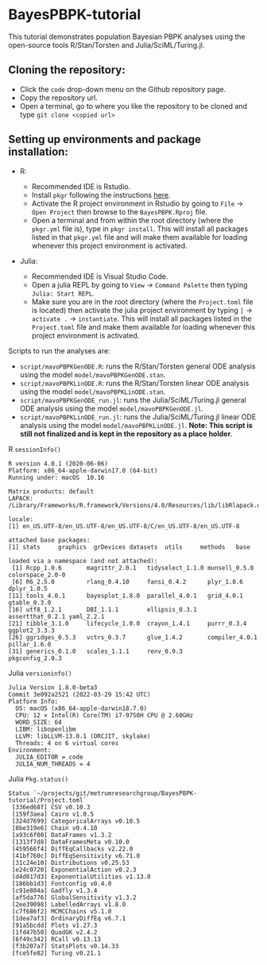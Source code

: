 # BayesPBPK-tutorial

This tutorial demonstrates population Bayesian PBPK analyses using the open-source tools R/Stan/Torsten and Julia/SciML/Turing.jl.

## Cloning the repository:

- Click the `code` drop-down menu on the Github repository page.
- Copy the repository url.
- Open a terminal, go to where you like the repository to be cloned and type `git clone <copied url>`

## Setting up environments and package installation:
- R:
  - Recommended IDE is Rstudio.
  - Install `pkgr` following the instructions [here](https://github.com/metrumresearchgroup/pkgr).
  - Activate the R project environment in Rstudio by going to `File` -> `Open Project` then browse to the `BayesPBPK.Rproj` file.
  - Open a terminal and from within the root directory (where the `pkgr.yml` file is), type in `pkgr install`. This will install all packages listed in that `pkgr.yml` file and will make them available for loading whenever this project environment is activated.

- Julia:
  - Recommended IDE is Visual Studio Code.
  - Open a julia REPL by going to `View` -> `Command Palette` then typing `Julia: Start REPL`. 
  - Make sure you are in the root directory (where the `Project.toml` file is located) then activate the julia project environment by typing `]` -> `activate .` -> `instantiate`. This will install all packages listed in the `Project.toml` file and make them available for loading whenever this project environment is activated.

Scripts to run the analyses are:

- `script/mavoPBPKGenODE.R`: runs the R/Stan/Torsten general ODE analysis using the model `model/mavoPBPKGenODE.stan`.
- `script/mavoPBPKLinODE.R`: runs the R/Stan/Torsten linear ODE analysis using the model `model/mavoPBPKLinODE.stan`.
- `script/mavoPBPKGenODE_run.jl`: runs the Julia/SciML/Turing.jl general ODE analysis using the model `model/mavoPBPKGenODE.jl`.
- `script/mavoPBPKLinODE_run.jl`: runs the Julia/SciML/Turing.jl linear ODE analysis using the model `model/mavoPBPKLinODE.jl`. **Note: This script is still not finalized and is kept in the repository as a place holder**. 

R `sessionInfo()`

```
R version 4.0.1 (2020-06-06)
Platform: x86_64-apple-darwin17.0 (64-bit)
Running under: macOS  10.16

Matrix products: default
LAPACK: /Library/Frameworks/R.framework/Versions/4.0/Resources/lib/libRlapack.dylib

locale:
[1] en_US.UTF-8/en_US.UTF-8/en_US.UTF-8/C/en_US.UTF-8/en_US.UTF-8

attached base packages:
[1] stats     graphics  grDevices datasets  utils     methods   base     

loaded via a namespace (and not attached):
 [1] Rcpp_1.0.6       magrittr_2.0.1   tidyselect_1.1.0 munsell_0.5.0    colorspace_2.0-0
 [6] R6_2.5.0         rlang_0.4.10     fansi_0.4.2      plyr_1.8.6       dplyr_1.0.5     
[11] tools_4.0.1      bayesplot_1.8.0  parallel_4.0.1   grid_4.0.1       gtable_0.3.0    
[16] utf8_1.2.1       DBI_1.1.1        ellipsis_0.3.1   assertthat_0.2.1 yaml_2.2.1      
[21] tibble_3.1.0     lifecycle_1.0.0  crayon_1.4.1     purrr_0.3.4      ggplot2_3.3.3   
[26] ggridges_0.5.3   vctrs_0.3.7      glue_1.4.2       compiler_4.0.1   pillar_1.6.0    
[31] generics_0.1.0   scales_1.1.1     renv_0.9.3       pkgconfig_2.0.3 
```

Julia `versioninfo()`

```
Julia Version 1.8.0-beta3
Commit 3e092a2521 (2022-03-29 15:42 UTC)
Platform Info:
  OS: macOS (x86_64-apple-darwin18.7.0)
  CPU: 12 × Intel(R) Core(TM) i7-9750H CPU @ 2.60GHz
  WORD_SIZE: 64
  LIBM: libopenlibm
  LLVM: libLLVM-13.0.1 (ORCJIT, skylake)
  Threads: 4 on 6 virtual cores
Environment:
  JULIA_EDITOR = code
  JULIA_NUM_THREADS = 4
```

Julia `Pkg.status()`

```
Status `~/projects/git/metrumresearchgroup/BayesPBPK-tutorial/Project.toml`
 [336ed68f] CSV v0.10.3
 [159f3aea] Cairo v1.0.5
 [324d7699] CategoricalArrays v0.10.5
 [8be319e6] Chain v0.4.10
 [a93c6f00] DataFrames v1.3.2
 [1313f7d8] DataFramesMeta v0.10.0
 [459566f4] DiffEqCallbacks v2.22.0
 [41bf760c] DiffEqSensitivity v6.71.0
 [31c24e10] Distributions v0.25.53
 [e24c0720] ExponentialAction v0.2.3
 [d4d017d3] ExponentialUtilities v1.13.0
 [186bb1d3] Fontconfig v0.4.0
 [c91e804a] Gadfly v1.3.4
 [af5da776] GlobalSensitivity v1.3.2
 [2ee39098] LabelledArrays v1.8.0
 [c7f686f2] MCMCChains v5.1.0
 [1dea7af3] OrdinaryDiffEq v6.7.1
 [91a5bcdd] Plots v1.27.3
 [1fd47b50] QuadGK v2.4.2
 [6f49c342] RCall v0.13.13
 [f3b207a7] StatsPlots v0.14.33
 [fce5fe82] Turing v0.21.1
```
